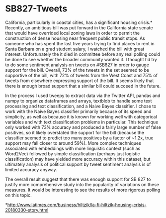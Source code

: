 # SB827-Tweets
California, particularly in coastal cities, has a significant housing crisis.* Recently, an ambitious bill was put forward in the California state senate that would have overrided local zoning laws in order to permit the construction of dense housing near frequent public transit stops. As someone who has spent the last five years trying to find places to rent in Santa Barbara on a grad student salary, I watched the bill with great interest. Unfortunately the it died in committee before any real polling could be done to see whether the broader community wanted it. I thought I'd try to do some sentiment analysis on tweets on #SB827 in order to gauge support for the bill. Overall, 73% of the tweets in the set seemed to be supportive of the bill, with 72% of tweets from the West Coast and 75% of tweets from elsewhere expressing support of the bill. It seems likely that there is enough broad support that a similar bill could succeed in the future.

In the process I used tweepy to extract data via the Twitter API, pandas and numpy to organize dataframes and arrays, textblob to handle some text processing and text classification, and a Naive Bayes classifier. I chose to work with the Naive Bayes classifier primarily because of its speed and simplicity, as well as because it is known for working well with categorical variables and with text classification problems in particular. This technique only worked with 73% accuracy and produced a fairly large number of false positives, so it likely overstated the support for the bill (because the classifier seemed to predict too many positives by a factor of ~1.2x, true support may fall closer to around 59%). More complex techniques associated with embeddings with more linguistic context (such as Word2Vec) followed by simple classification (perhaps just logistic classification) may have yielded more accuracy within this dataset, but ultimately analysis of political support by tweet sentiment analysis is of limited accuracy anyway.

The overall result suggest that there was enough support for SB 827 to justify more comprehensive study into the popularity of variations on these measures. It would be interesting to see the results of more rigorous polling on this topic.

*http://www.latimes.com/business/hiltzik/la-fi-hiltzik-housing-crisis-20180330-story.html
